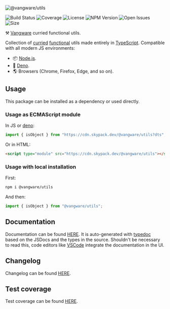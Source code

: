 ![@vangware/utils](https://i.imgur.com/iYIJIZS.png)

![Build Status](https://img.shields.io/github/workflow/status/vangware/utils/Test.svg?style=for-the-badge&labelColor=666&color=2b7&link=https://github.com/vangware/utils/actions)
![Coverage](https://img.shields.io/coveralls/github/vangware/utils.svg?style=for-the-badge&labelColor=666&color=2b7&link=https://coveralls.io/github/vangware/utils)
![License](https://img.shields.io/npm/l/@vangware/utils.svg?style=for-the-badge&labelColor=666&color=2b7&link=https://github.com/vangware/utils/blob/main/LICENSE)
![NPM Version](https://img.shields.io/npm/v/@vangware/utils.svg?style=for-the-badge&labelColor=666&color=2b7&link=https://npm.im/@vangware/utils)
![Open Issues](https://img.shields.io/github/issues/vangware/utils.svg?style=for-the-badge&labelColor=666&color=2b7&link=https://github.com/vangware/utils/issues)
![Size](https://img.shields.io/bundlephobia/minzip/@vangware/utils.svg?style=for-the-badge&labelColor=666&color=2b7&label=size&link=https://bundlephobia.com/result?p=@vangware/utils)

⚒️ [Vangware](https://vangware.com) curried functional utils.

Collection of [curried](https://en.wikipedia.org/wiki/Currying) [functional](https://en.wikipedia.org/wiki/Functional_programming) utils made entirely in [TypeScript](http://typescriptlang.org/). Compatible with all modern JS environments:

-   📦 [Node.js](https://nodejs.org/).
-   🦕 [Deno](https://deno.land/).
-   🌎 Browsers (Chrome, Firefox, Edge, and so on).

## Usage

This package can be installed as a dependency or used directly.

### Usage as ECMAScript module

In JS or [deno](https://deno.land/):

```js
import { isObject } from "https://cdn.skypack.dev/@vangware/utils?dts";
```

Or in HTML:

```html
<script type="module" src="https://cdn.skypack.dev/@vangware/utils"></script>
```

### Usage with local installation

First:

```bash
npm i @vangware/utils
```

And then:

```js
import { isObject } from "@vangware/utils";
```

## Documentation

Documentation can be found [HERE](https://utils.vangware.com). It is auto-generated with [typedoc](https://typedoc.org/) based on the JSDocs and the types in the source. Shouldn't be necessary to read this, code editors like [VSCode](https://code.visualstudio.com/) integrate the documentation in the UI.

## Changelog

Changelog can be found [HERE](https://github.com/vangware/utils/blob/main/CHANGELOG.md).

## Test coverage

Test coverage can be found [HERE](https://coveralls.io/github/vangware/utils).
